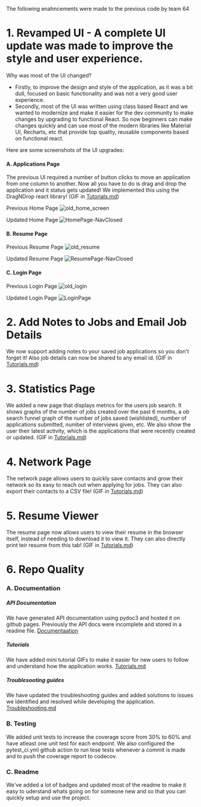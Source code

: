 The following enahncements were made to the previous code by team 64
# 1. Revamped UI - A complete UI update was made to improve the style and user experience.
Why was most of the UI changed?

- Firstly, to improve the design and style of the application, as it was a bit dull, focused on basic functionality and was not a very good user experience.
- Secondly, most of the UI was written using class based React and we wanted to modernize and make it easier for the dev community to make changes by upgrading to functional React. So now beginners can make changes quickly and can use most of the modern libraries like Material UI, Recharts, etc that provide top quality, reusable components based on functional react.

Here are some screenshots of the UI upgrades:

#### A. Applications Page

The previous UI required a number of button clicks to move an application from one column to another. Now all you have to do is drag and drop the application and it status gets updated! We implemented this using the DragNDrop react library! (GIF in [Tutorials.md](https://github.com/adi-kiran/career-flow/blob/main/Tutorials.md#add-application-and-drag--drop-functionality))

Previous Home Page
![old_home_screen](https://github.com/adi-kiran/career-flow/assets/36990588/7548b336-4947-4245-8d4c-cc88aab37fe0)

Updated Home Page
![HomePage-NavClosed](https://github.com/adi-kiran/career-flow/assets/36990588/9e9e8628-9a5e-4b37-b7ea-f2c2f803ccf0) 

#### B. Resume Page

Previous Resume Page
![old_resume](https://github.com/adi-kiran/career-flow/assets/36990588/56b214de-1ec4-4afb-87fd-b087e9aada45)

Updated Resume Page
![ResumePage-NavClosed](https://github.com/adi-kiran/career-flow/assets/36990588/ea54e170-f822-4bb4-82f7-4ea7fa0b2225)

#### C. Login Page

Previous Login Page
![old_login](https://github.com/adi-kiran/career-flow/assets/36990588/f266bca6-c4f4-4e07-9317-b3bf77b0bcc1)

Updated Login Page
![LoginPage](https://github.com/adi-kiran/career-flow/assets/36990588/776ab398-f1cc-409a-9927-50e3ce99e489)

# 2. Add Notes to Jobs and Email Job Details
We now support adding notes to your saved job applications so you don't forget it! Also job details can now be shared to any email id. (GIF in [Tutorials.md](https://github.com/adi-kiran/career-flow/blob/main/Tutorials.md#add-application-note--share-application))

# 3. Statistics Page
We added a new page that displays metrics for the users job search. It shows graphs of the number of jobs created over the past 6 months, a ob search funnel graph of the number of jobs saved (wishlisted), number of applications submitted, number of interviews given, etc. We also show the user their latest activity, which is the applications that were recently created or updated. (GIF in [Tutorials.md](https://github.com/adi-kiran/career-flow/blob/main/Tutorials.md#statistics-page))

# 4. Network Page
The network page allows users to quickly save contacts and grow their network so its easy to reach out when applying for jobs. They can also export their contacts to a CSV file! (GIF in [Tutorials.md](https://github.com/adi-kiran/career-flow/blob/main/Tutorials.md#add-search-and-export-contacts))

# 5. Resume Viewer
The resume page now allows users to view their resume in the browser itself, instead of needing to download it to view it. They can also directly print teir resume from this tab! (GIF in [Tutorials.md](https://github.com/adi-kiran/career-flow/blob/main/Tutorials.md#upload-view-and-download-resume))

# 6. Repo Quality

### A. Documentation

##### API Documentation
We have generated API documentation using pydoc3 and hosted it on github pages. Previously the API docs were incomplete and stored in a readme file. [Documentaation](https://adi-kiran.github.io/career-flow/)

##### Tutorials
We have added mini tutorial GIFs to make it easier for new users to follow and understand how the application works. [Tutorials.md](https://github.com/adi-kiran/career-flow/blob/main/Tutorials.md)

##### Troublesooting guides
We have updated the troubleshooting guides and added solutions to issues we identified and resolved while developing the application. [Troubleshooting.md](https://github.com/adi-kiran/career-flow/blob/main/Troubleshooting.md)

### B. Testing
We added unit tests to increase the coverage score from 30% to 60% and have atleast one unit test for each endpoint. We also configured the pytest_ci.yml github action to run tese tests whenever a commit is made and to push the coverage report to codecov.

### C. Readme
We've added a lot of badges and updated most of the readme to make it easy to uderstand whats going on for someone new and so that you can quickly setup and use the project.

